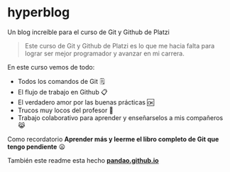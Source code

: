 # hyperblog
Un blog increíble para el curso de Git y Github de Platzi
>Este curso de Git y Github de Platzi es lo que me hacia falta para lograr ser mejor programador y avanzar en mi carrera.

En este curso vemos de todo:
* Todos los comandos de Git 🗒
* El flujo de trabajo en Github 📋
* El verdadero amor por las buenas prácticas 🆗
* Trucos muy locos del profesor 🤯
* Trabajo colaborativo para aprender y enseñarselos a mis compañeros 😹

Como recordatorio **Aprender más y leerme el libro completo de Git que tengo pendiente** 😦

También este readme esta hecho  [**pandao.github.io**](https://pandao.github.io/editor.md/ "pandao.github.io")